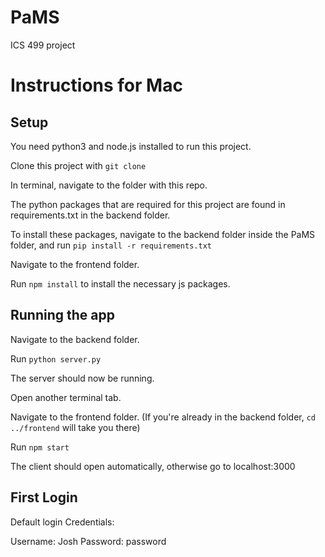 # PaMS
ICS 499 project



# Instructions for Mac
## Setup
You need python3 and node.js installed to run this project.

Clone this project with `git clone` 

In terminal, navigate to the folder with this repo.

The python packages that are required for this project are found in requirements.txt in the backend folder.

To install these packages, navigate to the backend folder inside the PaMS folder, and run `pip install -r requirements.txt` 

Navigate to the frontend folder.

Run `npm install` to install the necessary js packages.

## Running the app

Navigate to the backend folder.

Run `python server.py`

The server should now be running.

Open another terminal tab.

Navigate to the frontend folder. (If you're already in the backend folder, `cd ../frontend` will take you there)

Run `npm start`

The client should open automatically, otherwise go to localhost:3000

## First Login

Default login Credentials:

Username: Josh
Password: password
